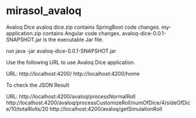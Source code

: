 # mirasol_avaloq
Avaloq Dice
avaloq dice.zip contains SpringBoot code changes.
my-application.zip contains Angular code changes.
avaloq-dice-0.0.1-SNAPSHOT.jar is the executable Jar file.

run java -jar avaloq-dice-0.0.1-SNAPSHOT.jar

Use the following URL to use Avaloq Dice application.

URL: 
http://localhost:4200/
http://localhost:4200/home

To check the JSON Result

URL: 
http://localhost:4200/avaloq/processNormalRoll
http://localhost:4200/avaloq/processCustomizeRoll/numOfDice/4/sideOfDice/10/totalRolls/20
http://localhost:4200/avaloq/getSimulationRoll
